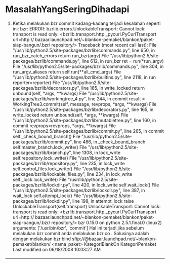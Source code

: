 # MasalahYangSeringDihadapi
   1. Ketika melakukan bzr commit kadang-kadang terjadi kesalahan seperti ini:
      bzr: ERROR: bzrlib.errors.UnlockableTransport: Cannot lock: transport is
      read only: <bzrlib.transport.http._pycurl.PyCurlTransport url=http://
      bazaar.launchpad.net/~blankon-pemaket/blankon/paket-siap-bangun/.bzr/
      repository/>
      Traceback (most recent call last):
        File "/usr/lib/python2.5/site-packages/bzrlib/commands.py", line 650,
      in run_bzr_catch_errors
          return run_bzr(argv)
        File "/usr/lib/python2.5/site-packages/bzrlib/commands.py", line 612,
      in run_bzr
          ret = run(*run_argv)
        File "/usr/lib/python2.5/site-packages/bzrlib/commands.py", line 304,
      in run_argv_aliases
          return self.run(**all_cmd_args)
        File "/usr/lib/python2.5/site-packages/bzrlib/builtins.py", line 2118,
      in run
          reporter=reporter)
        File "/usr/lib/python2.5/site-packages/bzrlib/decorators.py", line 165,
      in write_locked
          return unbound(self, *args, **kwargs)
        File "/usr/lib/python2.5/site-packages/bzrlib/workingtree_4.py", line
      244, in commit
          result = WorkingTree3.commit(self, message, revprops, *args,
      **kwargs)
        File "/usr/lib/python2.5/site-packages/bzrlib/decorators.py", line 165,
      in write_locked
          return unbound(self, *args, **kwargs)
        File "/usr/lib/python2.5/site-packages/bzrlib/mutabletree.py", line
      160, in commit
          revprops=revprops, *args, **kwargs)
        File "/usr/lib/python2.5/site-packages/bzrlib/commit.py", line 265, in
      commit
          self._check_bound_branch()
        File "/usr/lib/python2.5/site-packages/bzrlib/commit.py", line 486, in
      _check_bound_branch
          self.master_branch.lock_write()
        File "/usr/lib/python2.5/site-packages/bzrlib/branch.py", line 1308, in
      lock_write
          self.repository.lock_write()
        File "/usr/lib/python2.5/site-packages/bzrlib/repository.py", line 235,
      in lock_write
          self.control_files.lock_write()
        File "/usr/lib/python2.5/site-packages/bzrlib/lockable_files.py", line
      234, in lock_write
          self._lock.lock_write()
        File "/usr/lib/python2.5/site-packages/bzrlib/lockdir.py", line 420, in
      lock_write
          self.wait_lock()
        File "/usr/lib/python2.5/site-packages/bzrlib/lockdir.py", line 387, in
      wait_lock
          self.attempt_lock()
        File "/usr/lib/python2.5/site-packages/bzrlib/lockdir.py", line 198, in
      attempt_lock
          raise UnlockableTransport(self.transport)
      UnlockableTransport: Cannot lock: transport is read only:
      <bzrlib.transport.http._pycurl.PyCurlTransport url=http://
      bazaar.launchpad.net/~blankon-pemaket/blankon/paket-siap-bangun/.bzr/
      repository/>
      bzr 0.15.0 on python 2.5.1.final.0 (linux2)
      arguments: ['/usr/bin/bzr', 'commit']
Hal ini terjadi jika sebelum melakukan bzr commit anda melakukan bzr co <url>.
Solusinya adalah dengan melakukan
bzr bind sftp://<akun>@bazaar.launchpad.net/~blankon-pemaket/blankon/
<nama_paket>
KategoriBlankOn KategoriPemaket
Last modified on 06/18/2008 10:03:27 AM
#### 
    
 
 
 
 
 
---
 
